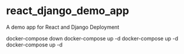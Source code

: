 # react_django_demo_app
A demo app for React and Django Deployment

docker-compose down
docker-compose up -d
docker-compose up -d
docker-compose up -d 
